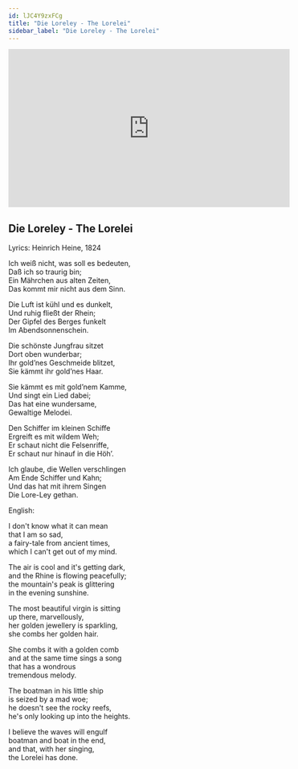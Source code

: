 ```yaml
---
id: lJC4Y9zxFCg
title: "Die Loreley - The Lorelei"
sidebar_label: "Die Loreley - The Lorelei"
---
```


<div class="video-float-container">
  <iframe
    width="560"
    height="315"
    src="https://www.youtube.com/embed/lJC4Y9zxFCg"
    title="YouTube video player"
    frameborder="0"
    allow="accelerometer; autoplay; clipboard-write; encrypted-media; gyroscope; picture-in-picture; web-share"
    referrerpolicy="strict-origin-when-cross-origin"
    allowfullscreen
  ></iframe>
</div>

## Die Loreley - The Lorelei

Lyrics: Heinrich Heine, 1824

Ich weiß nicht, was soll es bedeuten,  
Daß ich so traurig bin;  
Ein Mährchen aus alten Zeiten,  
Das kommt mir nicht aus dem Sinn.

Die Luft ist kühl und es dunkelt,  
Und ruhig fließt der Rhein;  
Der Gipfel des Berges funkelt  
Im Abendsonnenschein.

Die schönste Jungfrau sitzet  
Dort oben wunderbar;  
Ihr gold’nes Geschmeide blitzet,  
Sie kämmt ihr gold’nes Haar.

Sie kämmt es mit gold’nem Kamme,  
Und singt ein Lied dabei;  
Das hat eine wundersame,  
Gewaltige Melodei.

Den Schiffer im kleinen Schiffe  
Ergreift es mit wildem Weh;  
Er schaut nicht die Felsenriffe,  
Er schaut nur hinauf in die Höh’.

Ich glaube, die Wellen verschlingen  
Am Ende Schiffer und Kahn;  
Und das hat mit ihrem Singen  
Die Lore-Ley gethan.

English:

I don't know what it can mean  
that I am so sad,  
a fairy-tale from ancient times,  
which I can't get out of my mind.

The air is cool and it's getting dark,  
and the Rhine is flowing peacefully;  
the mountain's peak is glittering  
in the evening sunshine.  
   
The most beautiful virgin is sitting  
up there, marvellously,  
her golden jewellery is sparkling,  
she combs her golden hair.

She combs it with a golden comb  
and at the same time sings a song  
that has a wondrous  
tremendous melody.  
   
The boatman in his little ship  
is seized by a mad woe;  
he doesn't see the rocky reefs,  
he's only looking up into the heights.

I believe the waves will engulf  
boatman and boat in the end,  
and that, with her singing,  
the Lorelei has done.
